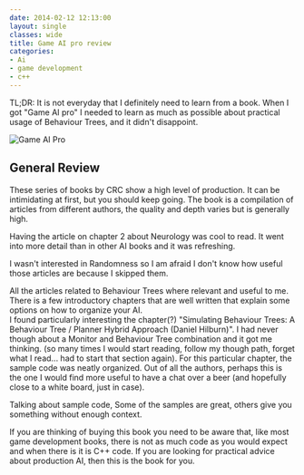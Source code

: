 ```yaml
---
date: 2014-02-12 12:13:00
layout: single
classes: wide
title: Game AI pro review
categories:
- Ai 
- game development
- c++
---
```


TL;DR: It is not everyday that I definitely need to learn from a book. When I got "Game AI pro" I needed to learn as much as possible about practical usage of Behaviour Trees, and it didn't disappoint.

![Game AI Pro](http://www.gameaipro.com/images/books/gameaipro_large.jpg)

## General Review

These series of books by CRC show a high level of production. It can be intimidating at first, but you should keep going. 
The book is a compilation of articles from different authors, the quality and depth varies but is generally high.

Having the article on chapter 2 about Neurology was cool to read. It went into more detail than in other AI books and it was refreshing.

I wasn't interested in Randomness so I am afraid I don't know how useful those articles are because I skipped them.

All the articles related to Behaviour Trees where relevant and useful to me. There is a few introductory chapters that are well written that explain some options on how to organize your AI.  
I found particularly interesting the chapter(?) "Simulating Behaviour Trees: A Behaviour Tree / Planner Hybrid Approach (Daniel Hilburn)". I had never though about a Monitor and Behaviour Tree combination and it got me thinking. (so many times I would start reading, follow my though path, forget what I read... had to start that section again). For this particular chapter, the sample code was neatly organized. Out of all the authors, perhaps this is the one I would find more useful to have a chat over a beer (and hopefully close to a white board, just in case).

Talking about sample code, Some of the samples are great, others give you something without enough context.

If you are thinking of buying this book you need to be aware that, like most game development books, there is not as much code as you would expect and when there is it is C++ code. If you are looking for practical advice about production AI, then this is the book for you. 
